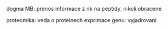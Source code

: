 dogma MB: prenos informace z nk na peptidy, nikoli obracene

proteomika: veda o proteinech
exprimace genu: vyjadrovani